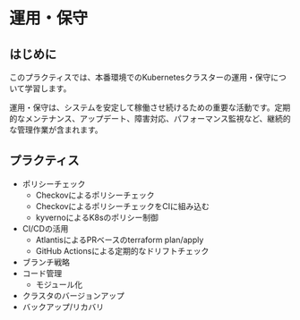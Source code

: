 # 運用・保守

## はじめに

このプラクティスでは、本番環境でのKubernetesクラスターの運用・保守について学習します。

運用・保守は、システムを安定して稼働させ続けるための重要な活動です。定期的なメンテナンス、アップデート、障害対応、パフォーマンス監視など、継続的な管理作業が含まれます。

## プラクティス

  - ポリシーチェック
    - Checkovによるポリシーチェック
    - CheckovによるポリシーチェックをCIに組み込む
    - kyvernoによるK8sのポリシー制御
  - CI/CDの活用
    - AtlantisによるPRベースのterraform plan/apply
    - GitHub Actionsによる定期的なドリフトチェック
  - ブランチ戦略
  - コード管理
    - モジュール化
  - クラスタのバージョンアップ
  - バックアップ/リカバリ
